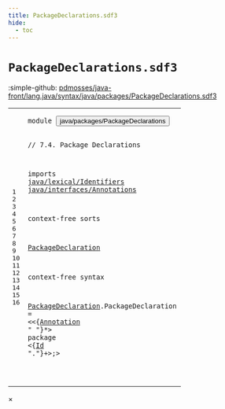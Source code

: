 ```yaml
---
title: PackageDeclarations.sdf3
hide:
  - toc
---
```


# `PackageDeclarations.sdf3`

:simple-github: [pdmosses/java-front/lang.java/syntax/java/packages/PackageDeclarations.sdf3]

[pdmosses/java-front/lang.java/syntax/java/packages/PackageDeclarations.sdf3]: https://github.com/pdmosses/java-front/blob/master/lang.java/syntax/java/packages/PackageDeclarations.sdf3 "The source file on GitHub"

<div class="sdf3"><table class="highlighttable"><tbody><tr><td class="linenos"><div class="linenodiv"><pre><span></span>1
2
3
4
5
6
7
8
9
10
11
12
13
14
15
16
</pre></div></td>
<td class="code"><pre><code><span class="keyword">module</span> <button class="modal-open" id="java/packages/PackageDeclarations_1_8" title="Multi-file references" data-urls="../CompilationUnits.sdf3/#java/packages/PackageDeclarations_6_3 line 6; ../Main.sdf3/#java/packages/PackageDeclarations_8_3 line 8">java/packages/PackageDeclarations</button>

<span class="layout">// 7.4. Package Declarations</span>

<span class="keyword">imports</span>
  <a href="../../lexical/Identifiers.sdf3/#java/lexical/Identifiers_1_8" id="java/lexical/Identifiers_6_3" title="Defined at ../../lexical/Identifiers.sdf3 line 1">java/lexical/Identifiers</a>
  <a href="../../interfaces/Annotations.sdf3/#java/interfaces/Annotations_1_8" id="java/interfaces/Annotations_7_3" title="Defined at ../../interfaces/Annotations.sdf3 line 1">java/interfaces/Annotations</a>
  
<span class="keyword">context-free sorts</span>

  <a href="../CompilationUnits.sdf3/#PackageDeclaration_18_4" id="PackageDeclaration_11_3" title="Referenced at ../CompilationUnits.sdf3 line 18">PackageDeclaration</a>

<span class="keyword">context-free syntax</span>
  
  <a href="../CompilationUnits.sdf3/#PackageDeclaration_18_4" id="PackageDeclaration_15_3" title="Referenced at ../CompilationUnits.sdf3 line 18">PackageDeclaration</a>.<span class="cons_Constructor"><span id="PackageDeclaration_15_22" title="Not referenced">PackageDeclaration</span></span> = &lt;&lt;{<a href="../../interfaces/Annotations.sdf3/#Annotation_12_3" id="Annotation_15_46" title="Defined at ../../interfaces/Annotations.sdf3 line 12, 19, 20, 21">Annotation</a> <span class="cons_Lit">" "</span>}*&gt; <span class="cons_String">package</span> &lt;{<a href="../../lexical/Identifiers.sdf3/#Id_15_3" id="Id_15_74" title="Defined at ../../lexical/Identifiers.sdf3 line 15, 23">Id</a> <span class="cons_Lit">"."</span>}+&gt;<span class="cons_String">;</span>&gt;
  
</code></pre></td></tr></tbody></table></div>

<div id="modal">
  <div id="modal-content">
    <span id="modal-close">&times;</span>
    <h2 id="modal-h2"></h2>
    <p  id="modal-p"></p>
    <ul id="modal-ul"></ul>
  </div>
</div>
